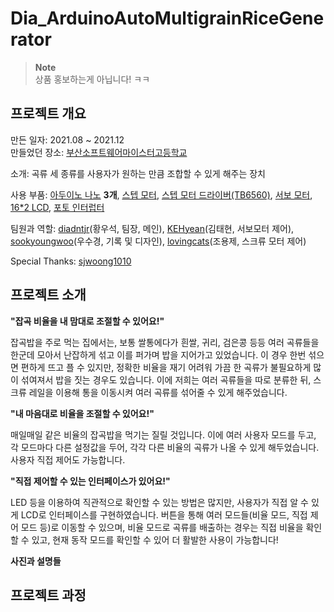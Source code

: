 # Dia_ArduinoAutoMultigrainRiceGenerator

> **Note**   
> 상품 홍보하는게 아닙니다! ㅋㅋ

## 프로젝트 개요

만든 일자: 2021.08 ~ 2021.12   
만들었던 장소: <a href="http://www.bssm.hs.kr">부산소프트웨어마이스터고등학교</a>

소개: 곡류 세 종류를 사용자가 원하는 만큼 조합할 수 있게 해주는 장치

사용 부품: <a href="https://store.arduino.cc/products/arduino-nano">아두이노 나노</a> **3개**, <a href="https://www.devicemart.co.kr/goods/view?no=13843">스텝 모터</a>, <a href="https://www.devicemart.co.kr/goods/view?no=1327614">스텝 모터 드라이버(TB6560)</a>, <a href="https://www.devicemart.co.kr/goods/view?no=1313388">서보 모터</a>, <a href="https://www.devicemart.co.kr/goods/view?no=12500005">16*2 LCD</a>, <a href="https://www.devicemart.co.kr/goods/view?no=10916349">포토 인터럽터</a>

팀원과 역할: <a href="https://github.com/diadntjr">diadntjr</a>(황우석, 팀장, 메인), <a href="https://github.com/KEHyeon">KEHyean</a>(김태현, 서보모터 제어), <a href="https://github.com/sookyoungwoo">sookyoungwoo</a>(우수경, 기록 및 디자인), <a href="https://github.com/Lovingcats">lovingcats</a>(조용제, 스크류 모터 제어)   
   
Special Thanks: <a href="https://github.com/sjwoong1010">sjwoong1010</a>

## 프로젝트 소개

__"잡곡 비율을 내 맘대로 조절할 수 있어요!"__
   
잡곡밥을 주로 먹는 집에서는, 보통 쌀통에다가 흰쌀, 귀리, 검은콩 등등 여러 곡류들을 한군데 모아서 난잡하게 섞고 이를 퍼가며 밥을 지어가고 있었습니다. 이 경우 한번 섞으면 편하게 뜨고 플 수 있지만, 정확한 비율을 재기 어려워 가끔 한 곡류가 불필요하게 많이 섞여져서 밥을 짓는 경우도 있습니다. 이에 저희는 여러 곡류들을 따로 분류한 뒤, 스크류 레일을 이용해 통을 이동시켜 여러 곡류를 섞어줄 수 있게 해주었습니다.   
    
__"내 마음대로 비율을 조절할 수 있어요!"__   
 
매일매일 같은 비율의 잡곡밥을 먹기는 질릴 것입니다. 이에 여러 사용자 모드를 두고, 각 모드마다 다른 설정값을 두어, 각각 다른 비율의 곡류가 나올 수 있게 해두었습니다. 사용자 직접 제어도 가능합니다.   
  
__"직접 제어할 수 있는 인터페이스가 있어요!"__   
   
LED 등을 이용하여 직관적으로 확인할 수 있는 방법은 많지만, 사용자가 직접 알 수 있게 LCD로 인터페이스를 구현하였습니다. 버튼을 통해 여러 모드들(비율 모드, 직접 제어 모드 등)로 이동할 수 있으며, 비율 모드로 곡류를 배출하는 경우는 직접 비율을 확인할 수 있고, 현재 동작 모드를 확인할 수 있어 더 활발한 사용이 가능합니다!
 
__사진과 설명들__


 
 ## 프로젝트 과정

  
